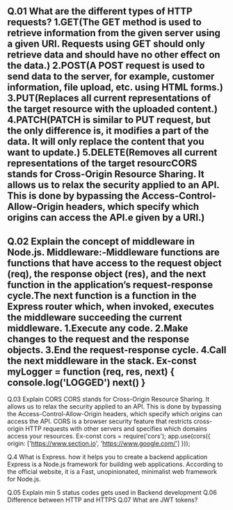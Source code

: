 Q.01 What are the different types of HTTP requests?
1.GET(The GET method is used to retrieve information from the given server using a given URI. Requests using GET should only retrieve data and should have no other effect on the data.)
2.POST(A POST request is used to send data to the server, for example, customer information, file upload, etc. using HTML forms.)<br/>
3.PUT(Replaces all current representations of the target resource with the uploaded content.)
4.PATCH(PATCH is similar to PUT request, but the only difference is, it modifies a part of the data. It will only replace the content that you want to update.)
5.DELETE(Removes all current representations of the target resourcCORS stands for Cross-Origin Resource Sharing. It allows us to relax the security applied to an API. This is done by bypassing the Access-Control-Allow-Origin headers, which specify which origins can access the API.e given by a URI.)
-------------------------------------------------------------------------------------------------------------------------------------------------
Q.02 Explain the concept of middleware in Node.js.
Middleware:-Middleware functions are functions that have access to the request object (req), the response object (res), and the next function in 
the application’s request-response cycle.The next function is a function in the Express router which, when invoked, executes the middleware succeeding the current middleware.
1.Execute any code.
2.Make changes to the request and the response objects.
3.End the request-response cycle.
4.Call the next middleware in the stack.
Ex-const myLogger = function (req, res, next) {
  console.log('LOGGED')
  next()
 }
-------------------------------------------------------------------------------------------------------------------------------------------------
Q.03 Explain CORS
CORS stands for Cross-Origin Resource Sharing. It allows us to relax the security applied to an API. This is done by bypassing the Access-Control-Allow-Origin headers, 
which specify which origins can access the API. CORS is a browser security feature that restricts cross-origin HTTP requests with other servers and specifies 
which domains access your resources.
Ex-const cors = require('cors');
  app.use(cors({
    origin: ['https://www.section.io', 'https://www.google.com/']
  }));

Q.4 What is Express. how it helps you to create a backend application
Express is a Node.js framework for building web applications. According to the official website, it is a Fast, unopinionated, minimalist web framework for Node.js.

Q.05 Explain min 5 status codes gets used in Backend development
Q.06 Difference between HTTP and HTTPS
Q.07 What are JWT tokens?
